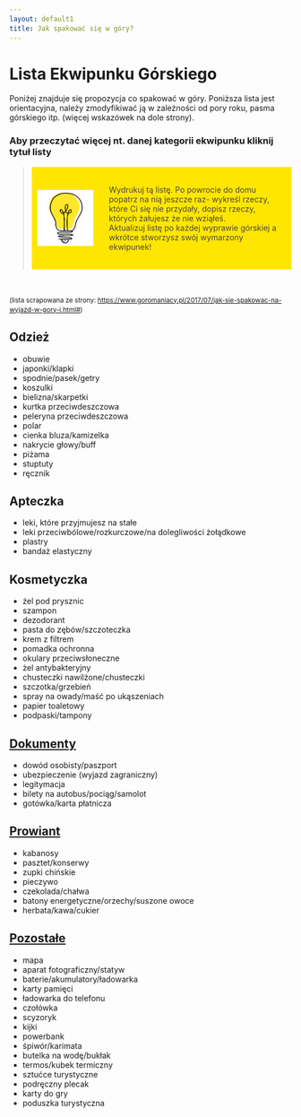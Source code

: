 ```yaml
---
layout: default1
title: Jak spakować się w góry?
---
```


# Lista Ekwipunku Górskiego

Poniżej znajduje się propozycja co spakować w góry. Poniższa lista jest orientacyjna, należy zmodyfikiwać ją w zależności od pory roku, pasma górskiego itp. (więcej wskazówek na dole strony).

<h3 class="bg-greyBaseDark">Aby przeczytać więcej nt. danej kategorii ekwipunku kliknij tytuł listy</h3>

<blockquote>
    <div style="display: flex; align-items: center; background-color:rgb(255, 230, 0); padding: 10px;">
    <img src="assets/images/bulb.png" alt="Żarówka" style="margin-right: 20px; width: 100px; height: auto;">
    <p style= "color: rgb(75, 70, 70); padding: 8px;">
        Wydrukuj tą listę. Po powrocie do domu popatrz na nią jeszcze raz- wykreśl rzeczy, które Ci się nie przydały, dopisz rzeczy, których żałujesz że nie wziąłeś.<br>
        Aktualizuj listę po każdej wyprawie górskiej a wkrótce stworzysz swój wymarzony ekwipunek!
    </p>
    </div>
</blockquote>

<br>

<small>(lista scrapowana ze strony: https://www.goromaniacy.pl/2017/07/jak-sie-spakowac-na-wyjazd-w-gory-i.html#)</small>
<div class="flex flex-col gap-8 w-full">
    <div class="bg-white w-full">
        <a haref="/KGprojects/odziez.html"><h2>Odzież</h2></a>
        <ul>
            <li> obuwie</li>
            <li> japonki/klapki</li>
            <li> spodnie/pasek/getry</li>
            <li> koszulki</li>
            <li> bielizna/skarpetki</li>
            <li> kurtka przeciwdeszczowa</li>
            <li> peleryna przeciwdeszczowa</li>
            <li> polar</li>
            <li> cienka bluza/kamizelka</li>
            <li> nakrycie głowy/buff</li>
            <li> piżama</li>
            <li> stuptuty</li>
            <li> ręcznik</li>
        </ul>
    </div>
    <div class="bg-greyBase w-full">
        <a haref="/KGprojects/apteczka.html"><h2>Apteczka</h2></a>
        <ul>
            <li> leki, które przyjmujesz na stałe</li>
            <li> leki przeciwbólowe/rozkurczowe/na dolegliwości żołądkowe</li>
            <li> plastry</li>
            <li> bandaż elastyczny</li>
        </ul>
    </div>
    <div class="bg-white w-full">
        <h2><a haref="/KGprojects/kosmetyczka.html">Kosmetyczka</a></h2>
        <ul>
            <li> żel pod prysznic</li>
            <li> szampon</li>
            <li> dezodorant</li>
            <li> pasta do zębów/szczoteczka</li>
            <li> krem z filtrem</li>
            <li> pomadka ochronna</li>
            <li> okulary przeciwsłoneczne</li>
            <li> żel antybakteryjny</li>
            <li> chusteczki nawilżone/chusteczki</li>
            <li> szczotka/grzebień</li>
            <li> spray na owady/maść po ukąszeniach</li>
            <li> papier toaletowy</li>
            <li> podpaski/tampony</li>
        </ul>
    </div>
    <div class="bg-greyBase w-full">
    
## [Dokumenty](dokumenty.html)

<ul>
            <li> dowód osobisty/paszport</li>
            <li> ubezpieczenie (wyjazd zagraniczny)</li>
            <li> legitymacja</li>
            <li> bilety na autobus/pociąg/samolot</li>
            <li> gotówka/karta płatnicza</li>
        </ul>
</div>
<div class="bg-white w-full">

## [Prowiant](prowiant.html)

<ul>
            <li> kabanosy</li>
            <li> pasztet/konserwy</li>
            <li> zupki chińskie</li>
            <li> pieczywo</li>
            <li> czekolada/chałwa</li>
            <li> batony energetyczne/orzechy/suszone owoce</li>
            <li> herbata/kawa/cukier</li>
    </ul>
</div>
<div class="bg-greyBase w-full">

## [Pozostałe](pozostale.html)

<ul>
            <li> mapa</li>
            <li> aparat fotograficzny/statyw</li>
            <li> baterie/akumulatory/ładowarka</li>
            <li> karty pamięci</li>
            <li> ładowarka do telefonu</li>
            <li> czołówka</li>
            <li> scyzoryk</li>
            <li> kijki</li>
            <li> powerbank</li>
            <li> śpiwór/karimata</li>
            <li> butelka na wodę/bukłak</li>
            <li> termos/kubek termiczny</li>
            <li> sztućce turystyczne</li>
            <li> podręczny plecak</li>
            <li> karty do gry</li>
            <li> poduszka turystyczna</li>
    </ul>
</div>
<br><br>
